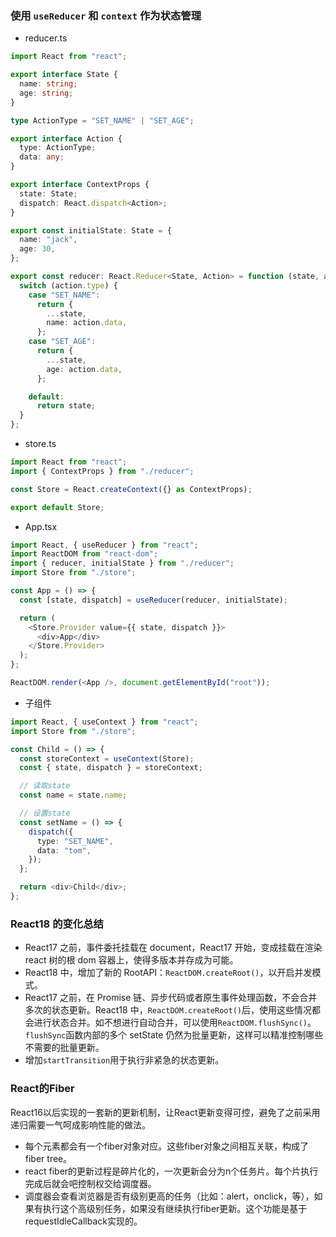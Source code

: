 ### 使用 `useReducer` 和 `context` 作为状态管理

- reducer.ts

```typescript
import React from "react";

export interface State {
  name: string;
  age: string;
}

type ActionType = "SET_NAME" | "SET_AGE";

export interface Action {
  type: ActionType;
  data: any;
}

export interface ContextProps {
  state: State;
  dispatch: React.dispatch<Action>;
}

export const initialState: State = {
  name: "jack",
  age: 30,
};

export const reducer: React.Reducer<State, Action> = function (state, action) {
  switch (action.type) {
    case "SET_NAME":
      return {
        ...state,
        name: action.data,
      };
    case "SET_AGE":
      return {
        ...state,
        age: action.data,
      };

    default:
      return state;
  }
};
```

- store.ts

```typescript
import React from "react";
import { ContextProps } from "./reducer";

const Store = React.createContext({} as ContextProps);

export default Store;
```

- App.tsx

```typescript
import React, { useReducer } from "react";
import ReactDOM from "react-dom";
import { reducer, initialState } from "./reducer";
import Store from "./store";

const App = () => {
  const [state, dispatch] = useReducer(reducer, initialState);

  return (
    <Store.Provider value={{ state, dispatch }}>
      <div>App</div>
    </Store.Provider>
  );
};

ReactDOM.render(<App />, document.getElementById("root"));
```

- 子组件

```typescript
import React, { useContext } from "react";
import Store from "./store";

const Child = () => {
  const storeContext = useContext(Store);
  const { state, dispatch } = storeContext;

  // 读取state
  const name = state.name;

  // 设置state
  const setName = () => {
    dispatch({
      type: "SET_NAME",
      data: "tom",
    });
  };

  return <div>Child</div>;
};
```

### React18 的变化总结

- React17 之前，事件委托挂载在 document，React17 开始，变成挂载在渲染 react 树的根 dom 容器上，使得多版本并存成为可能。
- React18 中，增加了新的 RootAPI：`ReactDOM.createRoot()`，以开启并发模式。
- React17 之前，在 Promise 链、异步代码或者原生事件处理函数，不会合并多次的状态更新。React18 中，`ReactDOM.createRoot()`后，使用这些情况都会进行状态合并。如不想进行自动合并，可以使用`ReactDOM.flushSync()`。`flushSync`函数内部的多个 setState 仍然为批量更新，这样可以精准控制哪些不需要的批量更新。
- 增加`startTransition`用于执行非紧急的状态更新。

### React的Fiber

React16以后实现的一套新的更新机制，让React更新变得可控，避免了之前采用递归需要一气呵成影响性能的做法。

- 每个元素都会有一个fiber对象对应。这些fiber对象之间相互关联，构成了fiber tree。
- react fiber的更新过程是碎片化的，一次更新会分为n个任务片。每个片执行完成后就会吧控制权交给调度器。
- 调度器会查看浏览器是否有级别更高的任务（比如：alert，onclick，等），如果有执行这个高级别任务，如果没有继续执行fiber更新。这个功能是基于requestIdleCallback实现的。